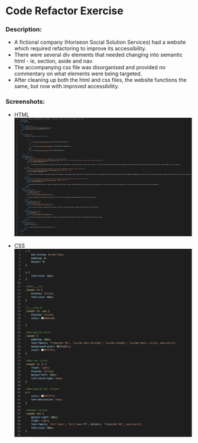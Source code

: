 # Code Refactor Exercise

### Description:
- A fictional company (Horiseon Social Solution Services) had a website which required refactoring to improve its accessibility.
- There were several div elements that needed changing into semantic html - ie, section, aside and nav.
- The accompanying css file was disorganised and provided no commentary on what elements were being targeted.
- After cleaning up both the html and css files, the website functions the same, but now with improved accessibility.

### Screenshots:
- HTML
![](Screen%20Shot%202021-05-29%20at%205.54.39%20pm.png)

- CSS
![](Screen%20Shot%202021-05-29%20at%206.11.23%20pm.png)
